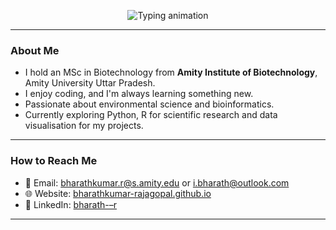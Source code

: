 
<p align="center">
  <picture>
    <source media="(prefers-color-scheme: dark)" srcset="https://readme-typing-svg.demolab.com?font=Fira+Code&size=24&pause=100&color=FFFFFF&center=true&width=800&lines=Hi+there%2C+I%27m+Bharath+%F0%9F%91%BD+%E2%9D%97;Welcome+to+my+GitHub+profile%21">
    <source media="(prefers-color-scheme: light)" srcset="https://readme-typing-svg.demolab.com?font=Fira+Code&size=24&pause=100&color=000000&center=true&width=800&lines=Hi+there%2C+I%27m+Bharath+%F0%9F%91%BD+%E2%9D%97;Welcome+to+my+GitHub+profile%21">
    <img src="https://readme-typing-svg.demolab.com?font=Fira+Code&size=24&pause=100&color=58A6FF&center=true&width=800&lines=Hi+there%2C+I%27m+Bharath+%F0%9F%91%BD+%E2%9D%97;Welcome+to+my+GitHub+profile%21" alt="Typing animation">
  </picture>
</p>


---
  
### About Me

- I hold an MSc in Biotechnology from **Amity Institute of Biotechnology**, Amity University Uttar Pradesh.  
- I enjoy coding, and I'm always learning something new.  
- Passionate about environmental science and bioinformatics. 
- Currently exploring Python, R for scientific research and data visualisation for my projects.

---

### How to Reach Me

- 📧 Email: [bharathkumar.r@s.amity.edu](mailto:bharathkumar.r@s.amity.edu) or [i.bharath@outlook.com](mailto:i.bharath@outlook.com) 
- 🌐 Website: [bharathkumar-rajagopal.github.io](https://bharathkumar-rajagopal.github.io/)  
- 💼 LinkedIn: [bharath-–r](https://linkedin.com/in/bharath-–r)

---
